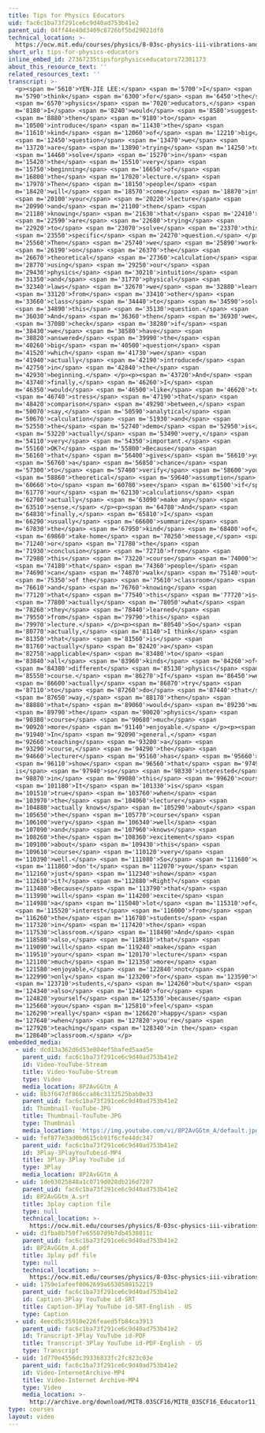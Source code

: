```yaml
---
title: Tips for Physics Educators
uid: fac6c1ba73f291ce6c9d40ad753b41e2
parent_uid: 04ff44e40d3409c8726bf5bd29021df8
technical_location: >-
  https://ocw.mit.edu/courses/physics/8-03sc-physics-iii-vibrations-and-waves-fall-2016/instructor-insights/tips-for-physics-educators
short_url: tips-for-physics-educators
inline_embed_id: 27367235tipsforphysicseducators72301173
about_this_resource_text: ''
related_resources_text: ''
transcript: >-
  <p><span m='5610'>YEN-JIE LEE:</span> <span m='5700'>I</span> <span
  m='5790'>think</span> <span m='6300'>for</span> <span m='6450'>the</span>
  <span m='6570'>physics</span> <span m='7020'>educators,</span> <span
  m='8180'>I</span> <span m='8240'>would</span> <span m='8580'>suggest</span>
  <span m='8880'>then</span> <span m='9180'>to</span> <span
  m='10500'>introduce</span> <span m='11430'>the</span> <span
  m='11610'>kind</span> <span m='12060'>of</span> <span m='12210'>big</span>
  <span m='12450'>question</span> <span m='13470'>we</span> <span
  m='13720'>are</span> <span m='13890'>trying</span> <span m='14250'>to</span>
  <span m='14460'>solve</span> <span m='15270'>in</span> <span
  m='15420'>the</span> <span m='15510'>very</span> <span
  m='15750'>beginning</span> <span m='16650'>of</span> <span
  m='16800'>the</span> <span m='17020'>lecture.</span> <span
  m='17970'>Then</span> <span m='18150'>people</span> <span
  m='18420'>will</span> <span m='18570'>come</span> <span m='18870'>into</span>
  <span m='20100'>your</span> <span m='20220'>lecture</span> <span
  m='20990'>and</span> <span m='21100'>then</span> <span
  m='21180'>knowing</span> <span m='21630'>that</span> <span m='22410'>we</span>
  <span m='22590'>are</span> <span m='22680'>trying</span> <span
  m='22920'>to</span> <span m='23070'>solve</span> <span m='23370'>this</span>
  <span m='23550'>specific</span> <span m='24270'>question.</span> </p><p><span
  m='25560'>Then</span> <span m='25740'>we</span> <span m='25890'>work</span>
  <span m='26190'>on</span> <span m='26370'>the</span> <span
  m='26670'>theoretical</span> <span m='27360'>calculation</span> <span
  m='28770'>using</span> <span m='29250'>our</span> <span
  m='29430'>physics</span> <span m='30210'>intuition</span> <span
  m='31350'>and</span> <span m='31770'>physical</span> <span
  m='32340'>laws</span> <span m='32670'>we</span> <span m='32880'>learned</span>
  <span m='33120'>from</span> <span m='33410'>other</span> <span
  m='33660'>class</span> <span m='34440'>to</span> <span m='34590'>solve</span>
  <span m='34890'>this</span> <span m='35130'>question.</span> <span
  m='36030'>And</span> <span m='36360'>then</span> <span m='36930'>we</span>
  <span m='37080'>check</span> <span m='38280'>if</span> <span
  m='38430'>we</span> <span m='38580'>have</span> <span
  m='38820'>answered</span> <span m='39990'>the</span> <span
  m='40260'>big</span> <span m='40500'>question</span> <span
  m='41520'>which</span> <span m='41730'>we</span> <span
  m='41940'>actually</span> <span m='42190'>introduced</span> <span
  m='42750'>in</span> <span m='42840'>the</span> <span
  m='42930'>beginning.</span> </p><p><span m='43720'>And</span> <span
  m='43740'>finally,</span> <span m='46260'>I</span> <span
  m='46350'>would</span> <span m='46500'>like</span> <span m='46620'>to</span>
  <span m='46740'>stress</span> <span m='47190'>that</span> <span
  m='48420'>comparison</span> <span m='49290'>between,</span> <span
  m='50070'>say,</span> <span m='50590'>analytical</span> <span
  m='50670'>calculation</span> <span m='51930'>and</span> <span
  m='52550'>the</span> <span m='52740'>demo</span> <span m='52950'>is</span>
  <span m='53220'>actually</span> <span m='53490'>very,</span> <span
  m='54110'>very</span> <span m='54350'>important.</span> <span
  m='55160'>OK?</span> <span m='55800'>Because</span> <span
  m='56160'>that</span> <span m='56400'>gives</span> <span m='56610'>you</span>
  <span m='56760'>a</span> <span m='56850'>chance</span> <span
  m='57300'>to</span> <span m='57480'>verify</span> <span m='58600'>your</span>
  <span m='58860'>theoretical</span> <span m='59640'>assumption</span> <span
  m='60660'>to</span> <span m='60780'>see</span> <span m='61500'>if</span> <span
  m='61770'>our</span> <span m='62130'>calculations</span> <span
  m='62700'>actually</span> <span m='63090'>make any</span> <span
  m='63510'>sense.</span> </p><p><span m='64780'>And</span> <span
  m='64830'>finally,</span> <span m='65810'>I</span> <span
  m='66290'>usually</span> <span m='66600'>summarize</span> <span
  m='67830'>the</span> <span m='67950'>kind</span> <span m='68400'>of</span>
  <span m='69860'>take-home</span> <span m='70250'>message,</span> <span
  m='71240'>or</span> <span m='71780'>the</span> <span
  m='71930'>conclusion</span> <span m='72710'>from</span> <span
  m='72980'>this</span> <span m='73220'>course</span> <span m='74000'>so</span>
  <span m='74180'>that</span> <span m='74360'>people</span> <span
  m='74690'>can</span> <span m='74870'>walk</span> <span m='75140'>out</span>
  <span m='75350'>of the</span> <span m='75610'>classroom</span> <span
  m='76610'>and</span> <span m='76760'>knowing</span> <span
  m='77120'>that</span> <span m='77540'>this</span> <span m='77720'>is</span>
  <span m='77800'>actually</span> <span m='78050'>what</span> <span
  m='78260'>they</span> <span m='78440'>learned</span> <span
  m='79550'>from</span> <span m='79790'>this</span> <span
  m='79970'>lecture.</span> </p><p><span m='80540'>So</span> <span
  m='80770'>actually,</span> <span m='81140'>I think</span> <span
  m='81350'>that</span> <span m='81560'>is</span> <span
  m='81760'>actually</span> <span m='82420'>a</span> <span
  m='82750'>applicable</span> <span m='83480'>to</span> <span
  m='83840'>all</span> <span m='83960'>kinds</span> <span m='84260'>of</span>
  <span m='84380'>different</span> <span m='85130'>physics</span> <span
  m='85550'>course.</span> <span m='86270'>If</span> <span m='86450'>we</span>
  <span m='86600'>actually</span> <span m='86870'>try</span> <span
  m='87110'>to</span> <span m='87260'>do</span> <span m='87440'>that</span>
  <span m='87650'>way,</span> <span m='88170'>then</span> <span
  m='88880'>that</span> <span m='89060'>would</span> <span m='89230'>make</span>
  <span m='89790'>the</span> <span m='90020'>physics</span> <span
  m='90380'>course</span> <span m='90680'>much</span> <span
  m='90920'>more</span> <span m='91140'>enjoyable.</span> </p><p><span
  m='91940'>In</span> <span m='92090'>general,</span> <span
  m='92660'>teaching</span> <span m='93200'>a</span> <span
  m='93290'>course,</span> <span m='94290'>the</span> <span
  m='94660'>lecturer</span> <span m='95160'>has</span> <span m='95660'>to</span>
  <span m='96110'>show</span> <span m='96560'>that</span> <span m='97490'>he
  is</span> <span m='97940'>so</span> <span m='98330'>interested</span> <span
  m='98870'>in</span> <span m='99080'>this</span> <span m='99620'>course.</span>
  <span m='101180'>It</span> <span m='101330'>is</span> <span
  m='101510'>true</span> <span m='103760'>when</span> <span
  m='103970'>the</span> <span m='104060'>lecturer</span> <span
  m='104880'>actually knows</span> <span m='105290'>about</span> <span
  m='105650'>the</span> <span m='105770'>course</span> <span
  m='106100'>very</span> <span m='106340'>well</span> <span
  m='107090'>and</span> <span m='107960'>knows</span> <span
  m='108260'>the</span> <span m='108360'>excitement</span> <span
  m='109100'>about</span> <span m='109430'>this</span> <span
  m='109610'>course</span> <span m='110120'>very</span> <span
  m='110390'>well.</span> <span m='111080'>So</span> <span m='111680'>why</span>
  <span m='111860'>don't</span> <span m='112070'>you</span> <span
  m='112160'>just</span> <span m='112340'>show</span> <span
  m='112610'>it?</span> <span m='112880'>Right?</span> <span
  m='113480'>Because</span> <span m='113790'>that</span> <span
  m='113990'>will</span> <span m='114200'>excite</span> <span
  m='114980'>a</span> <span m='115040'>lot</span> <span m='115310'>of</span>
  <span m='115520'>interest</span> <span m='116000'>from</span> <span
  m='116260'>the</span> <span m='116780'>students</span> <span
  m='117320'>in</span> <span m='117420'>the</span> <span
  m='117530'>classroom.</span> <span m='118490'>And</span> <span
  m='118580'>also,</span> <span m='118810'>that</span> <span
  m='119090'>will</span> <span m='119240'>make</span> <span
  m='119510'>your</span> <span m='120170'>lecture</span> <span
  m='121100'>much</span> <span m='121350'>more</span> <span
  m='121580'>enjoyable,</span> <span m='122840'>not</span> <span
  m='122990'>only</span> <span m='123200'>for</span> <span m='123590'>the</span>
  <span m='123710'>students,</span> <span m='124260'>but</span> <span
  m='124340'>also</span> <span m='124640'>for</span> <span
  m='124820'>yourself</span> <span m='125330'>because</span> <span
  m='125660'>you</span> <span m='125810'>feel</span> <span
  m='126290'>really</span> <span m='126620'>happy</span> <span
  m='127640'>when</span> <span m='127820'>you're</span> <span
  m='127920'>teaching</span> <span m='128340'>in the</span> <span
  m='128640'>classroom.</span> </p>
embedded_media:
  - uid: dcd13a362d6d53e804ef5bafed5aad5e
    parent_uid: fac6c1ba73f291ce6c9d40ad753b41e2
    id: Video-YouTube-Stream
    title: Video-YouTube-Stream
    type: Video
    media_location: 8P2AvGGtm_A
  - uid: 8b3f647df866cca86c3132525bab0e33
    parent_uid: fac6c1ba73f291ce6c9d40ad753b41e2
    id: Thumbnail-YouTube-JPG
    title: Thumbnail-YouTube-JPG
    type: Thumbnail
    media_location: 'https://img.youtube.com/vi/8P2AvGGtm_A/default.jpg'
  - uid: fef877e3ad0bd615cb91f6cfe44dc347
    parent_uid: fac6c1ba73f291ce6c9d40ad753b41e2
    id: 3Play-3PlayYouTubeid-MP4
    title: 3Play-3Play YouTube id
    type: 3Play
    media_location: 8P2AvGGtm_A
  - uid: 1de63025848a1c0719d028db216d7207
    parent_uid: fac6c1ba73f291ce6c9d40ad753b41e2
    id: 8P2AvGGtm_A.srt
    title: 3play caption file
    type: null
    technical_location: >-
      https://ocw.mit.edu/courses/physics/8-03sc-physics-iii-vibrations-and-waves-fall-2016/instructor-insights/tips-for-physics-educators/8P2AvGGtm_A.srt
  - uid: d1fba8b750f7e65507d9b7db4538011c
    parent_uid: fac6c1ba73f291ce6c9d40ad753b41e2
    id: 8P2AvGGtm_A.pdf
    title: 3play pdf file
    type: null
    technical_location: >-
      https://ocw.mit.edu/courses/physics/8-03sc-physics-iii-vibrations-and-waves-fall-2016/instructor-insights/tips-for-physics-educators/8P2AvGGtm_A.pdf
  - uid: 1759e1afeef0062699a6530580152219
    parent_uid: fac6c1ba73f291ce6c9d40ad753b41e2
    id: Caption-3Play YouTube id-SRT
    title: Caption-3Play YouTube id-SRT-English - US
    type: Caption
  - uid: 4eecd5c35910e226feaed5fb84ca3913
    parent_uid: fac6c1ba73f291ce6c9d40ad753b41e2
    id: Transcript-3Play YouTube id-PDF
    title: Transcript-3Play YouTube id-PDF-English - US
    type: Transcript
  - uid: 1d770e4556dc39336833fc2fc823c03e
    parent_uid: fac6c1ba73f291ce6c9d40ad753b41e2
    id: Video-InternetArchive-MP4
    title: Video-Internet Archive-MP4
    type: Video
    media_location: >-
      http://archive.org/download/MIT8.03SCF16/MIT8_03SCF16_Educator11_Tips_for_Physics_Educators_300k.mp4
type: courses
layout: video
---
```

